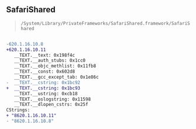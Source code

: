 ## SafariShared

> `/System/Library/PrivateFrameworks/SafariShared.framework/SafariShared`

```diff

-620.1.16.10.8
+620.1.16.10.11
   __TEXT.__text: 0x198f4c
   __TEXT.__auth_stubs: 0x1cc0
   __TEXT.__objc_methlist: 0x11fb8
   __TEXT.__const: 0x602d8
   __TEXT.__gcc_except_tab: 0x1e86c
-  __TEXT.__cstring: 0x1bc92
+  __TEXT.__cstring: 0x1bc93
   __TEXT.__ustring: 0xcb18
   __TEXT.__oslogstring: 0x11598
   __TEXT.__dlopen_cstrs: 0x25f
CStrings:
+ "8620.1.16.10.11"
- "8620.1.16.10.8"

```
